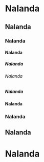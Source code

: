 # Nalanda
## Nalanda
### Nalanda
#### Nalanda
##### Nalanda
###### Nalanda
##### Nalanda
#### Nalanda
### Nalanda
## Nalanda
# Nalanda
##
###
####
#####
######
#####
####
###
##
#
##
